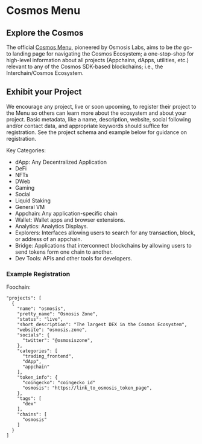 # Cosmos Menu

## Explore the Cosmos

The official [Cosmos Menu](https://cosmos-menu-15cf62f9744e4a7cce5bcfb140.webflow.io/), pioneered by Osmosis Labs, aims to be *the* go-to landing page for navigating the Cosmos Ecosystem; a one-stop-shop for high-level information about all projects (Appchains, dApps, utilities, etc.) relevant to any of the Cosmos SDK-based blockchains; i.e., the Interchain/Cosmos Ecosystem.

## Exhibit your Project

We encourage any project, live or soon upcoming, to register their project to the Menu so others can learn more about the ecosystem and about your project. Basic metadata, like a name, description, website, social following and/or contact data, and appropriate keywords should suffice for registration. See the project schema and example below for guidance on registration.

Key Categories:
 - dApp: Any Decentralized Application
 - DeFi
 - NFTs
 - DWeb
 - Gaming
 - Social
 - Liquid Staking
 - General VM
 - Appchain: Any application-specific chain
 - Wallet: Wallet apps and browser extensions.
 - Analytics: Analytics Displays.
 - Explorers: Interfaces allowing users to search for any transaction, block, or address of an appchain.
 - Bridge: Applications that interconnect blockchains by allowing users to send tokens form one chain to another.
 - Dev Tools: APIs and other tools for developers.

### Example Registration

Foochain:
```
"projects": [
  {
    "name": "osmosis",
    "pretty_name": "Osmosis Zone",
    "status": "live",
    "short_description": "The largest DEX in the Cosmos Ecosystem",
    "website": "osmosis.zone",
    "socials": {
      "twitter": "@osmosiszone",
    },
    "categories": [
      "trading_frontend",
      "dApp",
      "appchain"
    ],
    "token_info": {
      "coingecko": "coingecko_id"
      "osmosis": "https://link_to_osmosis_token_page",
    },
    "tags": [
      "dex"
    ],
    "chains": [
      "osmosis"
    ]
  }
]
```
